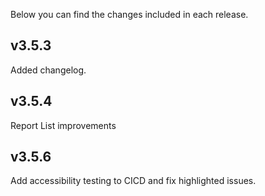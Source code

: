 Below you can find the changes included in each release.

## v3.5.3

Added changelog.

## v3.5.4

Report List improvements

## v3.5.6

Add accessibility testing to CICD and fix highlighted issues.
